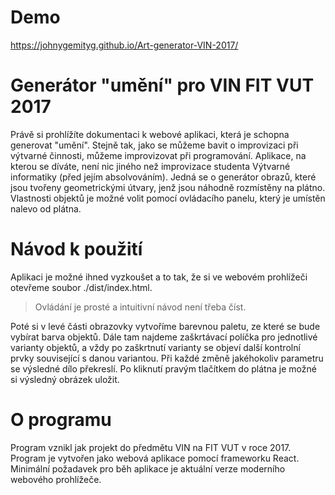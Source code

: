 # Demo
https://johnygemityg.github.io/Art-generator-VIN-2017/

# Generátor "umění" pro VIN FIT VUT 2017
Právě si prohlížíte dokumentaci k webové aplikaci, která je schopna generovat "umění". Stejně tak, jako se můžeme bavit o improvizaci při výtvarné činnosti, můžeme improvizovat při programování. Aplikace, na kterou se díváte, není nic jiného než improvizace studenta Výtvarné informatiky (před jejím absolvováním).
Jedná se o generátor obrazů, které jsou tvořeny geometrickými útvary, jenž jsou náhodně rozmístěny na plátno. Vlastnosti objektů je možné volit pomocí ovládacího panelu, který je umístěn nalevo od plátna.
# Návod k použití

Aplikaci je možné ihned vyzkoušet a to tak, že si ve webovém prohlížeči otevřeme soubor ./dist/index.html.
> Ovládání je prosté a intuitivní návod není třeba číst.

Poté si v levé části obrazovky vytvoříme barevnou paletu, ze které se bude vybírat barva objektů.
Dále tam najdeme zaškrtávací políčka pro jednotlivé varianty objektů, a vždy po zaškrtnutí varianty se objeví další kontrolní prvky související s danou variantou.
Při každé změně jakéhokoliv parametru se výsledné dílo překreslí.
Po kliknutí pravým tlačítkem do plátna je možné si výsledný obrázek uložit.


# O programu
Program vznikl jak projekt do předmětu VIN na FIT VUT v roce 2017.
Program je vytvořen jako webová aplikace pomocí frameworku React.
Minimální požadavek pro běh aplikace je aktuální verze moderního webového prohlížeče.
